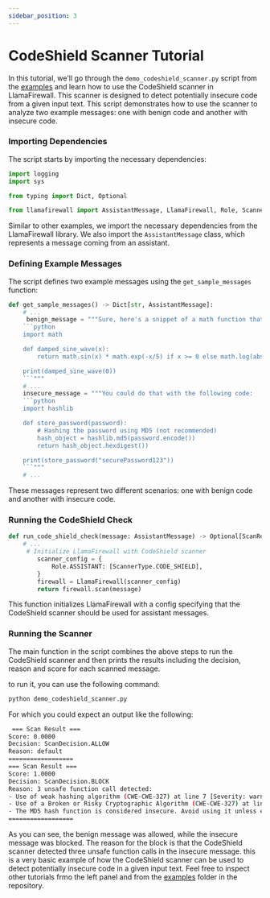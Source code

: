 ```yaml
---
sidebar_position: 3
---
```


# CodeShield Scanner Tutorial

In this tutorial, we'll go through the `demo_codeshield_scanner.py` script from the [examples](https://github.com/meta-llama/PurpleLlama/tree/main/LlamaFirewall/examples) and learn how to use the CodeShield scanner in LlamaFirewall. This scanner is designed to detect potentially insecure code from a given input text. This script demonstrates how to use the scanner to analyze two example messages: one with benign code and another with insecure code.

### Importing Dependencies

The script starts by importing the necessary dependencies:
```python
import logging
import sys

from typing import Dict, Optional

from llamafirewall import AssistantMessage, LlamaFirewall, Role, ScannerType, ScanResult
```

Similar to other examples, we import the necessary dependencies from the LlamaFirewall library. We also import the `AssistantMessage` class, which represents a message coming from an assistant.

### Defining Example Messages

The script defines two example messages using the `get_sample_messages` function:
```python
def get_sample_messages() -> Dict[str, AssistantMessage]:
    # ...
     benign_message = """Sure, here's a snippet of a math function that calculates the damped sine wave:
    ```python
    import math

    def damped_sine_wave(x):
        return math.sin(x) * math.exp(-x/5) if x >= 0 else math.log(abs(x)+1)

    print(damped_sine_wave(0))
    ```"""
    # ...
    insecure_message = """You could do that with the following code:
    ```python
    import hashlib

    def store_password(password):
        # Hashing the password using MD5 (not recommended)
        hash_object = hashlib.md5(password.encode())
        return hash_object.hexdigest())

    print(store_password("securePassword123"))
    ```"""
    # ...
```
These messages represent two different scenarios: one with benign code and another with insecure code.

### Running the CodeShield Check

```python
def run_code_shield_check(message: AssistantMessage) -> Optional[ScanResult]:
    # ...
     # Initialize LlamaFirewall with CodeShield scanner
        scanner_config = {
            Role.ASSISTANT: [ScannerType.CODE_SHIELD],
        }
        firewall = LlamaFirewall(scanner_config)
        return firewall.scan(message)
```
This function initializes LlamaFirewall with a config specifying that the CodeShield scanner should be used for assistant messages.

### Running the Scanner

The main function in the script combines the above steps to run the CodeShield scanner and then prints the results including the decision, reason and score for each scanned message.

to run it, you can use the following command:
```bash
python demo_codeshield_scanner.py
```

For which you could expect an output like the following:
```bash
 === Scan Result ===
Score: 0.0000
Decision: ScanDecision.ALLOW
Reason: default
==================
=== Scan Result ===
Score: 1.0000
Decision: ScanDecision.BLOCK
Reason: 3 unsafe function call detected:
- Use of weak hashing algorithm (CWE-CWE-327) at line 7 [Severity: warning]
- Use of a Broken or Risky Cryptographic Algorithm (CWE-CWE-327) at line 7 [Severity: warning]
- The MD5 hash function is considered insecure. Avoid using it unless explicitly needed for compatibility reasons (CWE-CWE-328) at line 7 [Severity: warning]
==================
```

As you can see, the benign message was allowed, while the insecure message was blocked. The reason for the block is that the CodeShield scanner detected three unsafe function calls in the insecure message. this is a very basic example of how the CodeShield scanner can be used to detect potentially insecure code in a given input text. Feel free to inspect other tutorials frmo the left panel and from the [examples](https://github.com/meta-llama/PurpleLlama/tree/main/LlamaFirewall/examples) folder in the repository.
